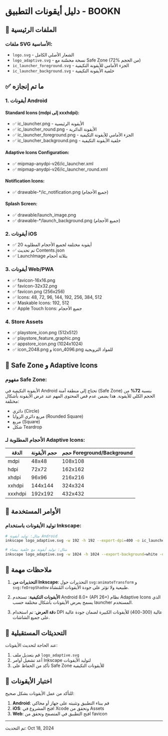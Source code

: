 # دليل أيقونات التطبيق - BOOKN

## 📱 الملفات الرئيسية

### ملفات SVG الأساسية:
- `logo.svg` - الشعار الأصلي الكامل
- `logo_adaptive.svg` - نسخة محسّنة مع Safe Zone (72% من الحجم)
- `ic_launcher_foreground.svg` - الجزء الأمامي للأيقونة التكيفية
- `ic_launcher_background.svg` - خلفية الأيقونة التكيفية

## ✅ ما تم إنجازه

### 1. **أيقونات Android** 
#### Standard Icons (mdpi إلى xxxhdpi):
- ✅ ic_launcher.png - الأيقونة الرئيسية
- ✅ ic_launcher_round.png - الأيقونة الدائرية
- ✅ ic_launcher_foreground.png - الجزء الأمامي للأيقونة التكيفية
- ✅ ic_launcher_background.png - خلفية الأيقونة التكيفية

#### Adaptive Icons Configuration:
- ✅ mipmap-anydpi-v26/ic_launcher.xml
- ✅ mipmap-anydpi-v26/ic_launcher_round.xml

#### Notification Icons:
- ✅ drawable-*/ic_notification.png (جميع الأحجام)

#### Splash Screen:
- ✅ drawable/launch_image.png
- ✅ drawable-*/launch_background.png (جميع الأحجام)

### 2. **أيقونات iOS**
- ✅ 20 أيقونة مختلفة لجميع الأحجام المطلوبة
- ✅ تم تحديث Contents.json
- ✅ LaunchImage بثلاثة أحجام

### 3. **أيقونات Web/PWA**
- ✅ favicon-16x16.png
- ✅ favicon-32x32.png
- ✅ favicon.png (256x256)
- ✅ Icons: 48, 72, 96, 144, 192, 256, 384, 512
- ✅ Maskable Icons: 192, 512
- ✅ Apple Touch Icons: جميع الأحجام

### 4. **Store Assets**
- ✅ playstore_icon.png (512x512)
- ✅ playstore_feature_graphic.png
- ✅ appstore_icon.png (1024x1024)
- ✅ icon_2048.png و icon_4096.png للمواد الترويجية

## 🎯 Safe Zone و Adaptive Icons

### مفهوم Safe Zone:
الأيقونة التكيفية في Android تحتاج إلى منطقة آمنة (Safe Zone) بنسبة **72%** من الحجم الكلي للأيقونة. هذا يضمن عدم قص المحتوى المهم عند عرض الأيقونة بأشكال مختلفة:
- دائري (Circle)
- مربع دائري الزوايا (Rounded Square)
- مربع (Square)
- شكل Teardrop

### الأحجام المطلوبة لـ Adaptive Icons:
| الدقة    | حجم الأيقونة | حجم Foreground/Background |
|----------|-------------|---------------------------|
| mdpi     | 48x48       | 108x108                   |
| hdpi     | 72x72       | 162x162                   |
| xhdpi    | 96x96       | 216x216                   |
| xxhdpi   | 144x144     | 324x324                   |
| xxxhdpi  | 192x192     | 432x432                   |

## 🔧 الأوامر المستخدمة

### توليد الأيقونات باستخدام Inkscape:
```bash
# مثال: توليد أيقونة Android
inkscape logo_adaptive.svg -w 192 -h 192 --export-dpi=400 -o ic_launcher.png

# مثال: توليد أيقونة مع خلفية بيضاء
inkscape logo_adaptive.svg -w 1024 -h 1024 --export-background=white -o icon.png
```

## 📝 ملاحظات مهمة

1. **التحذيرات من Inkscape**: التحذيرات حول `svg:animateTransform` و `svg:feDropShadow` طبيعية ولا تؤثر على جودة الأيقونات المُنشأة.

2. **الأيقونات التكيفية**: تستخدم Android 8.0+ (API 26+) نظام Adaptive Icons الذي يسمح بعرض الأيقونات بأشكال مختلفة حسب launcher المستخدم.

3. **دقة العرض**: تم استخدام DPI عالية (300-400) للأيقونات الكبيرة لضمان جودة عالية على جميع الشاشات.

## 🚀 التحديثات المستقبلية

عند الحاجة لتحديث الأيقونات:
1. قم بتعديل ملف `logo_adaptive.svg`
2. أعد تشغيل أوامر Inkscape لتوليد الأيقونات
3. تأكد من الحفاظ على Safe Zone للأيقونات التكيفية

## 📱 اختبار الأيقونات

للتأكد من عمل الأيقونات بشكل صحيح:
1. **Android**: قم ببناء التطبيق وتثبيته على جهاز أو محاكي
2. **iOS**: افتح المشروع في Xcode وتحقق من Assets
3. **Web**: افتح التطبيق في المتصفح وتحقق من favicon

---
تم التحديث: Oct 18, 2024
